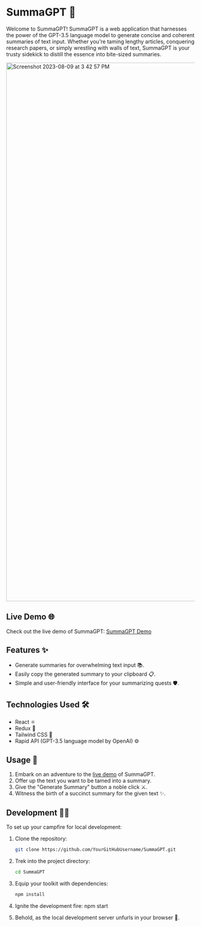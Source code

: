 # SummaGPT 🚀

Welcome to SummaGPT! SummaGPT is a web application that harnesses the power of the GPT-3.5 language model to generate concise and coherent summaries of text input. Whether you're taming lengthy articles, conquering research papers, or simply wrestling with walls of text, SummaGPT is your trusty sidekick to distill the essence into bite-sized summaries.

<img width="1440" alt="Screenshot 2023-08-09 at 3 42 57 PM" src="https://github.com/amanullahmd12/summagpt/assets/92320933/adf5d3b9-fdb0-498c-b065-a0578d78dee2"> 

## Live Demo 🌐
Check out the live demo of SummaGPT: [SummaGPT Demo](https://summagpt.netlify.app/)

## Features ✨
- Generate summaries for overwhelming text input 📚.
- Easily copy the generated summary to your clipboard 📋.
- Simple and user-friendly interface for your summarizing quests 🛡️.

## Technologies Used 🛠️
- React ⚛️
- Redux 🔄
- Tailwind CSS 🎨
- Rapid API (GPT-3.5 language model by OpenAI) ⚙️

## Usage 🚀
1. Embark on an adventure to the [live demo](https://summagpt.netlify.app/) of SummaGPT.
2. Offer up the text you want to be tamed into a summary.
3. Give the "Generate Summary" button a noble click ⚔️.
4. Witness the birth of a succinct summary for the given text ✨.

## Development 👩‍💻
To set up your campfire for local development:

1. Clone the repository:
   ```bash
   git clone https://github.com/YourGitHubUsername/SummaGPT.git
2. Trek into the project directory:
      ```bash
      cd SummaGPT
3. Equip your toolkit with dependencies:
      ```bash
   npm install
4. Ignite the development fire:
   npm start
   
6. Behold, as the local development server unfurls in your browser 🌄.
